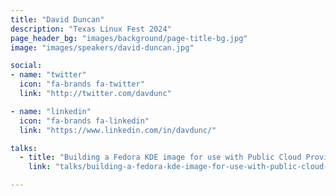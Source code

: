 ```yaml
---
title: "David Duncan"
description: "Texas Linux Fest 2024"
page_header_bg: "images/background/page-title-bg.jpg"
image: "images/speakers/david-duncan.jpg"

social:
- name: "twitter"
  icon: "fa-brands fa-twitter"
  link: "http://twitter.com/davdunc"

- name: "linkedin"
  icon: "fa-brands fa-linkedin"
  link: "https://www.linkedin.com/in/davdunc/"

talks:
  - title: "Building a Fedora KDE image for use with Public Cloud Providers"
    link: "talks/building-a-fedora-kde-image-for-use-with-public-cloud-providers/"

---
```


